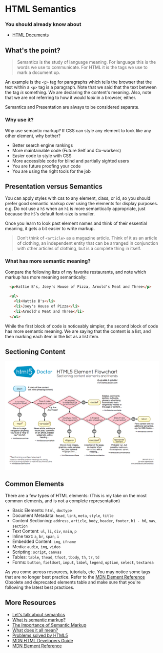# HTML Semantics

### You should already know about
* [HTML Documents](/units/html-documents/README.md)

## What's the point?
> Semantics is the study of language meaning. For language this is the words we use to communicate. For HTML it is the tags we use to mark a document up.

An example is the `<p>` tag for paragraphs which tells the browser that the text within a `<p>` tag is a paragraph. Note that we said that the text between the tag _is_ something. We are declaring the content's meaning. Also, note that we are not referring to how it would _look_ in a browser, either.

Semantics and Presentation are always to be considered separate.

### Why use it?

Why use semantic markup? If CSS can style any element to look like any other element, why bother?
- Better search engine rankings
- More maintainable code (Future Self and Co-workers)
- Easier code to style with CSS
- More accessible code for blind and partially sighted users
- You are future proofing your code
- You are using the right tools for the job

## Presentation versus Semantics

You can apply styles with css to any element, class, or id, so you should prefer good semantic markup over using the elements for display purposes. e.g. Do not use a `h5` when an `h1` is more semantically appropriate, just because the `h5`'s default font-size is smaller.

Once you learn to look past element names and think of their essential meaning, it gets a bit easier to write markup.

> Don’t think of `<article>` as a magazine article. Think of it as an article of clothing, an independent entity that can be arranged in conjunction with other articles of clothing, but is a complete thing in itself.

### What has more semantic meaning?

Compare the following lists of my favorite restaurants, and note which markup has more meaning semantically:

```html
  <p>Hattie B's, Joey's House of Pizza, Arnold's Meat and Three</p>
```

```html
  <ul>
    <li>Hattie B's</li>
    <li>Joey's House of Pizza</li>
    <li>Arnold's Meat and Three</li>
  </ul>
```

While the first block of code is noticeably simpler, the second block of code has more semantic meaning. We are saying that the content is a list, and then marking each item in the list as a list item.


## Sectioning Content
![Sectioning Chart](sectioning-flowchart.png)

## Common Elements
There are a few types of HTML elements:
(This is my take on the most common elements, and is not a complete representation)

- Basic Elements: `html`, `doctype`
- Document Metadata: `head`, `link`, `meta`, `style`, `title`
- Content Sectioning: `address`, `article`, `body`, `header`, `footer`, `h1 - h6`, `nav`, `section`
- Text Content: `ul`, `li`, `div`, `main`, `p`
- Inline text: `a`, `br`, `span`, `i`
- Embedded Content: `img`, `iframe`
- Media: `audio`, `img`, `video`
- Scripting: `script`, `canvas`
- Tables: `table`, `thead`, `tfoot`, `tbody`, `th`, `tr`, `td`
- Forms: `button`, `fieldset`, `input`, `label`, `legend`, `option`, `select`, `textarea`

As you come across resources, tutorials, etc. You may notice some tags that are no longer best practice. Refer to the [MDN Element Reference](https://developer.mozilla.org/en-US/docs/Web/HTML/Element) Obsolete and deprecated elements table and make sure that you're following the latest best practices.

## More Resources

* [Let's talk about semantics](http://html5doctor.com/lets-talk-about-semantics/)
* [What is semantic markup?](http://www.tyssendesign.com.au/articles/faqs/what-is-semantic-mark-up/)
* [The Importance of Semantic Markup](http://shapeshed.com/the_importance_of_semantic_markup/)
* [What does it all mean?](http://diveintohtml5.info/semantics.html)
* [Problems solved by HTML5](https://developer.mozilla.org/en-US/docs/Web/Guide/HTML/Sections_and_Outlines_of_an_HTML5_document)
* [MDN HTML Developers Guide](https://developer.mozilla.org/en-US/docs/Web/Guide/HTML)
* [MDN Element Reference](https://developer.mozilla.org/en-US/docs/Web/HTML/Element)
